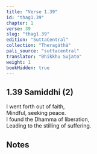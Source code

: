 ```yaml
---
title: "Verse 1.39"
id: "thag1.39"
chapter: 1
verse: 39
slug: "thag1.39"
edition: "SuttaCentral"
collection: "Theragāthā"
pali_source: "suttacentral"
translator: "Bhikkhu Sujato"
weight: 1
bookHidden: true
---
```


## 1.39 Samiddhi (2)  

I went forth out of faith,  
Mindful, seeking peace.  
I found the Dhamma of liberation,  
Leading to the stilling of suffering.

## Notes